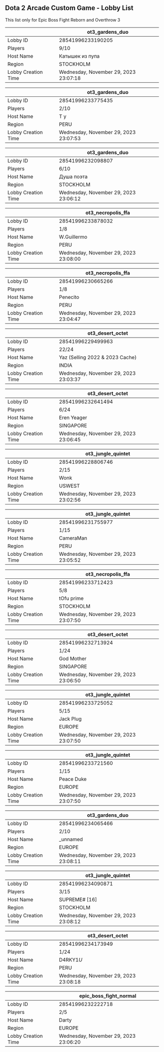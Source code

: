 ## Dota 2 Arcade Custom Game - Lobby List

This list only for Epic Boss Fight Reborn and Overthrow 3

|  | ot3_gardens_duo |
| ------ | ------ |
| Lobby ID | 28541996233190205 |
| Players | 9/10 |
| Host Name | Катышек из пупа |
| Region | STOCKHOLM |
| Lobby Creation Time | Wednesday, November 29, 2023 23:07:18 |


|  | ot3_gardens_duo |
| ------ | ------ |
| Lobby ID | 28541996233775435 |
| Players | 2/10 |
| Host Name | T y |
| Region | PERU |
| Lobby Creation Time | Wednesday, November 29, 2023 23:07:53 |


|  | ot3_gardens_duo |
| ------ | ------ |
| Lobby ID | 28541996232098807 |
| Players | 6/10 |
| Host Name | Душа поэта |
| Region | STOCKHOLM |
| Lobby Creation Time | Wednesday, November 29, 2023 23:06:12 |


|  | ot3_necropolis_ffa |
| ------ | ------ |
| Lobby ID | 28541996233878032 |
| Players | 1/8 |
| Host Name | W.Guillermo |
| Region | PERU |
| Lobby Creation Time | Wednesday, November 29, 2023 23:08:00 |


|  | ot3_necropolis_ffa |
| ------ | ------ |
| Lobby ID | 28541996230665266 |
| Players | 1/8 |
| Host Name | Penecito |
| Region | PERU |
| Lobby Creation Time | Wednesday, November 29, 2023 23:04:47 |


|  | ot3_desert_octet |
| ------ | ------ |
| Lobby ID | 28541996229499963 |
| Players | 22/24 |
| Host Name | Yaz (Selling 2022 & 2023 Cache) |
| Region | INDIA |
| Lobby Creation Time | Wednesday, November 29, 2023 23:03:37 |


|  | ot3_desert_octet |
| ------ | ------ |
| Lobby ID | 28541996232641494 |
| Players | 6/24 |
| Host Name | Eren Yeager |
| Region | SINGAPORE |
| Lobby Creation Time | Wednesday, November 29, 2023 23:06:45 |


|  | ot3_jungle_quintet |
| ------ | ------ |
| Lobby ID | 28541996228806746 |
| Players | 2/15 |
| Host Name | Wonk |
| Region | USWEST |
| Lobby Creation Time | Wednesday, November 29, 2023 23:02:56 |


|  | ot3_jungle_quintet |
| ------ | ------ |
| Lobby ID | 28541996231755977 |
| Players | 1/15 |
| Host Name | CameraMan |
| Region | PERU |
| Lobby Creation Time | Wednesday, November 29, 2023 23:05:52 |


|  | ot3_necropolis_ffa |
| ------ | ------ |
| Lobby ID | 28541996233712423 |
| Players | 5/8 |
| Host Name | tOfu prime |
| Region | STOCKHOLM |
| Lobby Creation Time | Wednesday, November 29, 2023 23:07:50 |


|  | ot3_desert_octet |
| ------ | ------ |
| Lobby ID | 28541996232713924 |
| Players | 1/24 |
| Host Name | God Mother |
| Region | SINGAPORE |
| Lobby Creation Time | Wednesday, November 29, 2023 23:06:50 |


|  | ot3_jungle_quintet |
| ------ | ------ |
| Lobby ID | 28541996233725052 |
| Players | 5/15 |
| Host Name | Jack Plug |
| Region | EUROPE |
| Lobby Creation Time | Wednesday, November 29, 2023 23:07:50 |


|  | ot3_jungle_quintet |
| ------ | ------ |
| Lobby ID | 28541996233721560 |
| Players | 1/15 |
| Host Name | Peace Duke |
| Region | EUROPE |
| Lobby Creation Time | Wednesday, November 29, 2023 23:07:50 |


|  | ot3_gardens_duo |
| ------ | ------ |
| Lobby ID | 28541996234065466 |
| Players | 2/10 |
| Host Name | _unnamed |
| Region | EUROPE |
| Lobby Creation Time | Wednesday, November 29, 2023 23:08:11 |


|  | ot3_jungle_quintet |
| ------ | ------ |
| Lobby ID | 28541996234090871 |
| Players | 3/15 |
| Host Name | SUPREME# [16] |
| Region | STOCKHOLM |
| Lobby Creation Time | Wednesday, November 29, 2023 23:08:12 |


|  | ot3_desert_octet |
| ------ | ------ |
| Lobby ID | 28541996234173949 |
| Players | 1/24 |
| Host Name | D4RKY1$U$ |
| Region | PERU |
| Lobby Creation Time | Wednesday, November 29, 2023 23:08:18 |


|  | epic_boss_fight_normal |
| ------ | ------ |
| Lobby ID | 28541996232222718 |
| Players | 2/5 |
| Host Name | Darty |
| Region | EUROPE |
| Lobby Creation Time | Wednesday, November 29, 2023 23:06:20 |


